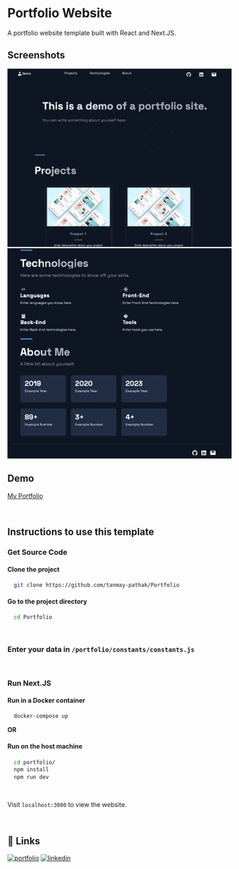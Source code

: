 
# Portfolio Website

A portfolio website template built with React and Next.JS.

## Screenshots

![Home Page](images/Home.png)
![Technology & About Me Section](images/Tech-AboutMe.png)
<br />

## Demo

[My Portfolio](https://tanmaypathak.com)

<br />

## Instructions to use this template

### Get Source Code
#### Clone the project

```bash
  git clone https://github.com/tanmay-pathak/Portfolio
```

#### Go to the project directory

```bash
  cd Portfolio
```
<br />

### Enter your data in `/portfolio/constants/constants.js`
<br />

### Run Next.JS
#### Run in a Docker container
```bash
  docker-compose up
  ```
**OR**

#### Run on the host machine

```bash
  cd portfolio/
  npm install
  npm run dev
```
<br />

Visit `localhost:3000` to view the website.

<br />

## 🔗 Links
[![portfolio](https://img.shields.io/badge/my_portfolio-000?style=for-the-badge&logo=ko-fi&logoColor=white)](https://tanmaypathak.com/)
[![linkedin](https://img.shields.io/badge/linkedin-0A66C2?style=for-the-badge&logo=linkedin&logoColor=white)](https://www.linkedin.com/in/pathak-tanmay)

